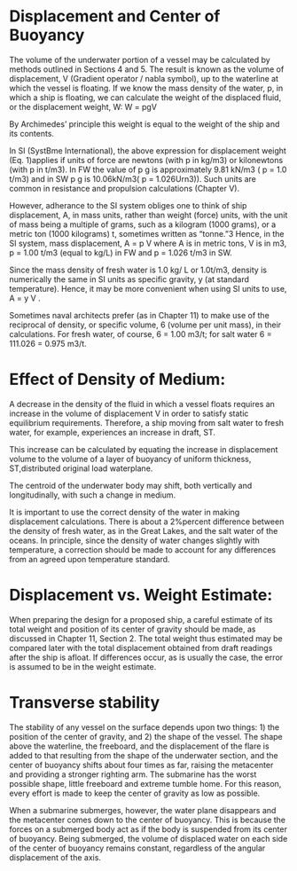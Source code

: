 # Displacement and Center of Buoyancy

The volume of the underwater portion of a vessel may be calculated by methods outlined in Sections 4 and 5. The result is known as the volume of displacement, V (Gradient operator / nabla symbol), up to the waterline at which the vessel is floating.
If we know the mass density of the water, p, in which a ship is floating, we can calculate the weight of the displaced fluid, or the displacement weight, W: W = pgV

By Archimedes’ principle this weight is equal to the weight of the ship and its contents.

In SI (SystBme International), the above expression for displacement weight (Eq. 1)applies if units of force are newtons (with p in kg/m3) or kilonewtons (with p in t/m3). In FW the value of p g is approximately 9.81 kN/m3 ( p = 1.0 t/m3) and in SW p g is 10.06kN/m3( p = 1.026Urn3)). Such units are common in resistance and propulsion calculations (Chapter V).

However, adherance to the SI system obliges one to think of ship displacement, A, in mass units, rather than weight (force) units, with the unit of mass being a multiple of grams, such as a kilogram (1000 grams), or a metric ton (1000 kilograms) t, sometimes written as “tonne.”3 Hence, in the SI system, mass displacement, A = p V where A is in metric tons, V is in m3, p = 1.00 t/m3 (equal to kg/L) in FW and p = 1.026 t/m3 in SW.

Since the mass density of fresh water is 1.0 kg/ L or 1.0t/m3, density is numerically the same in SI units as specific gravity, y (at standard temperature). Hence, it may be more convenient when using SI units to use, A = y V .

Sometimes naval architects prefer (as in Chapter 11) to make use of the reciprocal of density, or specific volume, 6 (volume per unit mass), in their calculations. For fresh water, of course, 6 = 1.00 m3/t; for salt water 6 = 111.026 = 0.975 m3/t.




# Effect of Density of Medium:

A decrease in the density of the fluid in which a vessel floats requires an increase in the volume of displacement V in order to satisfy static equilibrium requirements. Therefore, a ship moving from salt water to fresh water, for example, experiences an increase in draft, ST.

This increase can be calculated by equating the increase in displacement volume to the volume of a layer of buoyancy of uniform thickness, ST,distributed original
load waterplane.

The centroid of the underwater body may shift, both vertically and longitudinally, with such a change in medium.

It is important to use the correct density of the water in making displacement calculations. There is about a 2%percent difference between the density of fresh water, as in the Great Lakes, and the salt water of the oceans.
In principle, since the density of water changes slightly with temperature, a correction should be made to account for any differences from an agreed upon temperature standard.


# Displacement vs. Weight Estimate:

When preparing the design for a proposed ship, a careful estimate of its total weight and position of its center of gravity should be made, as discussed in Chapter 11, Section 2.
The total weight thus estimated may be compared later with the total displacement obtained from draft readings after the ship is afloat.
If differences occur, as is usually the case, the error is assumed to be in the weight estimate.



# Transverse stability

The stability of any vessel on the surface depends upon two things: 1) the position of the center of gravity, and 2) the shape of the vessel. The shape above the waterline, the freeboard, and the displacement of the flare is added to that resulting from the shape of the underwater section, and the center of buoyancy shifts about four times as far, raising the metacenter and providing a stronger righting arm. The submarine has the worst possible shape, little freeboard and extreme tumble home. For this reason, every effort is made to keep the center of gravity as low as possible.

When a submarine submerges, however, the water plane disappears and the metacenter comes down to the center of buoyancy. This is because the forces on a submerged body act as if the body is suspended from its center of buoyancy. Being submerged, the volume of displaced water on each side of the center of buoyancy remains constant, regardless of the angular displacement of the axis.
